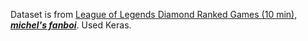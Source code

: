 Dataset is from [League of Legends Diamond Ranked Games (10 min), ***michel's fanboi***](https://www.kaggle.com/bobbyscience/league-of-legends-diamond-ranked-games-10-min).
Used Keras.
